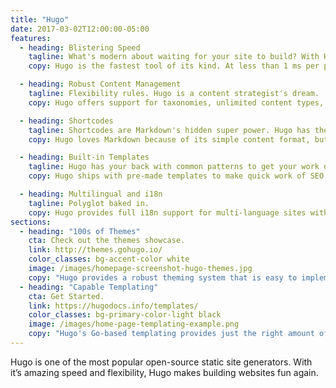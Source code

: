 ```yaml
---
title: "Hugo"
date: 2017-03-02T12:00:00-05:00
features:
  - heading: Blistering Speed
    tagline: What's modern about waiting for your site to build? With Hugo, you don't have to.
    copy: Hugo is the fastest tool of its kind. At less than 1 ms per page, the average site builds in less than a second.

  - heading: Robust Content Management
    tagline: Flexibility rules. Hugo is a content strategist's dream.
    copy: Hugo offers support for taxonomies, unlimited content types, DRY templating, URL management, menus, archetypes, and summaries, all without the need for plugins. Need dynamic, API-driven content? That's baked in too.

  - heading: Shortcodes
    tagline: Shortcodes are Markdown's hidden super power. Hugo has them, and you can even write your own.
    copy: Hugo loves Markdown because of its simple content format, but there are times when markdown falls short. We think this contradicts the beautiful simplicity of markdown’s syntax. Hugo created shortcodes to circumvent these limitations.

  - heading: Built-in Templates
    tagline: Hugo has your back with common patterns to get your work done quickly.
    copy: Hugo ships with pre-made templates to make quick work of SEO, commenting, analytics and other functions.

  - heading: Multilingual and i18n
    tagline: Polyglot baked in.
    copy: Hugo provides full i18n support for multi-language sites with the same straightforward development experience Hugo users love in single-language sites.
sections:
  - heading: "100s of Themes"
    cta: Check out the themes showcase.
    link: http://themes.gohugo.io/
    color_classes: bg-accent-color white
    image: /images/homepage-screenshot-hugo-themes.jpg
    copy: "Hugo provides a robust theming system that is easy to implement but capable of producing even the most complicated websites."
  - heading: "Capable Templating"
    cta: Get Started.
    link: https://hugodocs.info/templates/
    color_classes: bg-primary-color-light black
    image: /images/home-page-templating-example.png
    copy: "Hugo's Go-based templating provides just the right amount of logic to build anything from the simple to complex. If you prefer Jade/Pug-like syntax, use the Amber or Ace library instead, or mix them however you like."  
---
```

Hugo is one of the most popular open-source static site generators. With it’s amazing speed and flexibility, Hugo makes building websites fun again.
